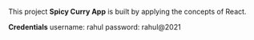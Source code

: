 This project **Spicy Curry App** is built by applying the concepts of React.

**Credentials**
username: rahul
password: rahul@2021
